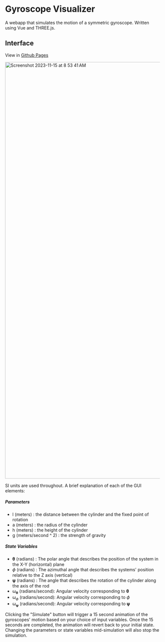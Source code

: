 # Gyroscope Visualizer
A webapp that simulates the motion of a symmetric gyroscope. Written using Vue and THREE.js.

## Interface 
View in [Github Pages](https://keenancabrera.github.io/GyroscopeVisualizer/)

<img width="1358" alt="Screenshot 2023-11-15 at 8 53 41 AM" src="https://github.com/keenancabrera/GyroscopeVisualizer/assets/148273199/bf7b5036-850b-4721-a336-c09091d674f4">

SI units are used throughout. A brief explanation of each of the GUI elements:

##### Parameters
* l (meters) : the distance between the cylinder and the fixed point of rotation
* a (meters) : the radius of the cylinder
* h (meters) : the height of the cylinder
* g (meters/second ^ 2) : the strength of gravity

##### State Variables
* 𝛉 (radians) : The polar angle that describes the position of the system in the X-Y (horizontal) plane
* 𝜙 (radians) : The azimuthal angle that describes the systems' position relative to the Z axis (vertical)
* 𝛙 (radians) : The angle that describes the rotation of the cylinder along the axis of the rod
* ω<sub>𝛉</sub> (radians/second): Angular velocity corresponding to 𝛉
* ω<sub>𝜙</sub> (radians/second): Angular velocity corresponding to 𝜙
* ω<sub>𝛙</sub> (radians/second): Angular velocity corresponding to 𝛙

Clicking the "Simulate" button will trigger a 15 second animation of the gyroscopes' motion based on your choice of input variables. Once the 15 seconds are completed, the animation will revert back to your initial state. Changing the parameters or state variables mid-simulation will also stop the simulation.
